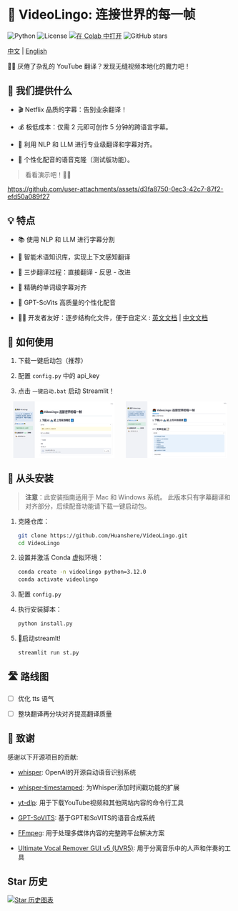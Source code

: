 # 🌉 VideoLingo: 连接世界的每一帧

![Python](https://img.shields.io/badge/python-v3.12-blue.svg)
![License](https://img.shields.io/badge/license-MIT-green.svg)
<a href="https://colab.research.google.com/github/Huanshere/VideoLingo/blob/main/Colab_VideoLingo.ipynb" target="_parent"><img src="https://colab.research.google.com/assets/colab-badge.svg" alt="在 Colab 中打开"/></a>
![GitHub stars](https://img.shields.io/github/stars/Huanshere/VideoLingo.svg)

[中文](README.md) | [English](README.en.md)

🎥✨ 厌倦了杂乱的 YouTube 翻译？发现无缝视频本地化的魔力吧！

## 🌟 我们提供什么

- 🎬 Netflix 品质的字幕：告别业余翻译！
  
- 💰 极低成本：仅需 2 元即可创作 5 分钟的跨语言字幕。
  
- 🤖 利用 NLP 和 LLM 进行专业级翻译和字幕对齐。

- 🎤 个性化配音的语音克隆（测试版功能）。

> 看看演示吧！🚀💪

https://github.com/user-attachments/assets/d3fa8750-0ec3-42c7-87f2-efd50a089f27

## 💡 特点

- 📚 使用 NLP 和 LLM 进行字幕分割

- 🧠 智能术语知识库，实现上下文感知翻译

- 🔄 三步翻译过程：直接翻译 - 反思 - 改进

- 🎯 精确的单词级字幕对齐

- 🎤 GPT-SoVits 高质量的个性化配音

- 👨‍💻 开发者友好：逐步结构化文件，便于自定义 : [英文文档](./docs/README_guide_en.md) | [中文文档](./docs/README_guide_zh.md)

## 🎯 如何使用

1. 下载一键启动包（推荐）

2. 配置 `config.py` 中的 api_key

3. 点击 `一键启动.bat` 启动 Streamlit！

<div style="display: flex; justify-content: space-around;">
  <img src="docs/demo1.png" alt="Demo 1" width="45%" />
  <img src="docs/demo2.png" alt="Demo 2" width="45%" />
</div>


## 🚀 从头安装

> **注意**：此安装指南适用于 Mac 和 Windows 系统。
> 此版本只有字幕翻译和对齐部分，后续配音功能请下载一键启动包。

1. 克隆仓库：
   ```bash
   git clone https://github.com/Huanshere/VideoLingo.git
   cd VideoLingo
   ```

2. 设置并激活 Conda 虚拟环境：
   ```bash
   conda create -n videolingo python=3.12.0
   conda activate videolingo
   ```

3. 配置 `config.py`

4. 执行安装脚本：
   ```bash
   python install.py
   ```

5. 🎉启动streamlt!
   ```bash
   streamlit run st.py
   ```

## 🛣️ 路线图

- [ ] 优化 tts 语气

- [ ] 整块翻译再分块对齐提高翻译质量

## 🙏 致谢

感谢以下开源项目的贡献:

- [whisper](https://github.com/openai/whisper): OpenAI的开源自动语音识别系统

- [whisper-timestamped](https://github.com/linto-ai/whisper-timestamped): 为Whisper添加时间戳功能的扩展
- [yt-dlp](https://github.com/yt-dlp/yt-dlp): 用于下载YouTube视频和其他网站内容的命令行工具
- [GPT-SoVITS](https://github.com/RVC-Project/GPT-SoVITS): 基于GPT和SoVITS的语音合成系统
- [FFmpeg](https://github.com/FFmpeg/FFmpeg): 用于处理多媒体内容的完整跨平台解决方案
- [Ultimate Vocal Remover GUI v5 (UVR5)](https://github.com/Anjok07/ultimatevocalremovergui): 用于分离音乐中的人声和伴奏的工具

## Star 历史

[![Star 历史图表](https://api.star-history.com/svg?repos=Huanshere/VideoLingo&type=Timeline)](https://star-history.com/#Huanshere/VideoLingo)

